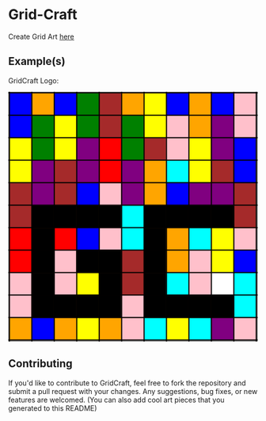 # Grid-Craft
Create Grid Art [here](https://kishanbgajera.github.io/Grid-Craft)

## Example(s)
GridCraft Logo:

![grid craft logo](images/GC-icon.png)

## Contributing
If you'd like to contribute to GridCraft, feel free to fork the repository and submit a pull request with your changes. Any suggestions, bug fixes, or new features are welcomed.
(You can also add cool art pieces that you generated to this README)
